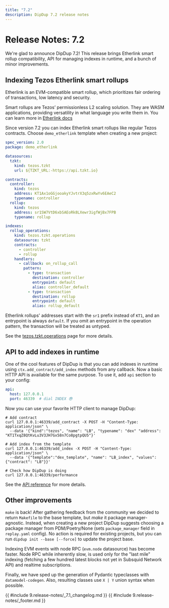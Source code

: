 ```yaml
---
title: "7.2"
description: DipDup 7.2 release notes
---
```


# Release Notes: 7.2

We're glad to announce DipDup 7.2! This release brings Etherlink smart rollup compatibility, API for managing indexes in runtime, and a bunch of minor improvements.

## Indexing Tezos Etherlink smart rollups

Etherlink is an EVM-compatible smart rollup, which prioritizes fair ordering of transactions, low latency and security.

Smart rollups are Tezos’ permissionless L2 scaling solution. They are WASM applications, providing versatility in what language you write them in. You can learn more in [Etherlink docs](https://docs.etherlink.com/)

Since version 7.2 you can index Etherlink smart rollups like regular Tezos contracts. Choose `demo_etherlink` template when creating a new project:

```yaml [dipdup.yaml]
spec_version: 2.0
package: demo_etherlink

datasources:
  tzkt:
    kind: tezos.tzkt
    url: ${TZKT_URL:-https://api.tzkt.io}

contracts:
  controller:
    kind: tezos
    address: KT1Ax1oGGjooakyYJvtrX3q5zxRwYv6EAeC2
    typename: controller
  rollup:
    kind: tezos
    address: sr1SW7VtD6xbSAEoRk8LXewr3igfWjBx7FPB
    typename: rollup

indexes:
  rollup_operations:
    kind: tezos.tzkt.operations
    datasource: tzkt
    contracts:
      - controller
      - rollup
    handlers:
      - callback: on_rollup_call
        pattern:
          - type: transaction
            destination: controller
            entrypoint: default
            alias: controller_default
          - type: transaction
            destination: rollup
            entrypoint: default
            alias: rollup_default
```

Etherlink rollups' addresses start with the `sr1` prefix instead of `KT1`, and an entrypoint is always `default`. If you omit an entrypoint in the operation pattern, the transaction will be treated as untyped.

See the [tezos.tzkt.operations](../2.indexes/7.tezos_operations.md) page for more details.

## API to add indexes in runtime

One of the cool features of DipDup is that you can add indexes in runtime using `ctx.add_contract/add_index` methods from any callback. Now a basic HTTP API is available for the same purpose. To use it, add `api` section to your config:

```yaml [dipdup.yaml]
api:
  host: 127.0.0.1
  port: 46339  # dial INDEX 😎
```

Now you can use your favorite HTTP client to manage DipDup:

```shell
# Add contract
curl 127.0.0.1:46339/add_contract -X POST -H "Content-Type: application/json" \
  --data '{"kind":"tezos", "name": "LB", "typename": "dex" "address": "KT1TxqZ8QtKvLu3V3JH7Gx58n7Co8pgtpQU5"}'

# Add index from the template
curl 127.0.0.1:46339/add_index -X POST -H "Content-Type: application/json" \
  --data '{"template":"dex_template", "name": "LB_index", "values": {"contract": "LB"}}'

# Check how DipDup is doing
curl 127.0.0.1:46339/performance
```

See the [API reference](../7.references/4.api.md) for more details.

## Other improvements

`make` is back! After gathering feedback from the community we decided to return `Makefile` to the base template, but _make_ it package manager-agnostic. Instead, when creating a new project DipDup suggests choosing a package manager from PDM/Poetry/None (sets `package_manager` field in `replay.yaml` config). No action is required for existing projects, but you can run `dipdup init --base [--force]` to update the project base.

Indexing EVM events with node RPC (`evm.node` datasource) has become faster. Node RPC while inherently slow, is used only for the "last mile" indexing (fetching a few hundred latest blocks not yet in Subsquid Network API) and realtime subscriptions.

Finally, we have sped up the generation of Pydantic typeclasses with `datamodel-codegen`. Also, resulting classes use `X | Y` union syntax when possible.

{{ #include 9.release-notes/_7.1_changelog.md }}
{{ #include 9.release-notes/_footer.md }}
